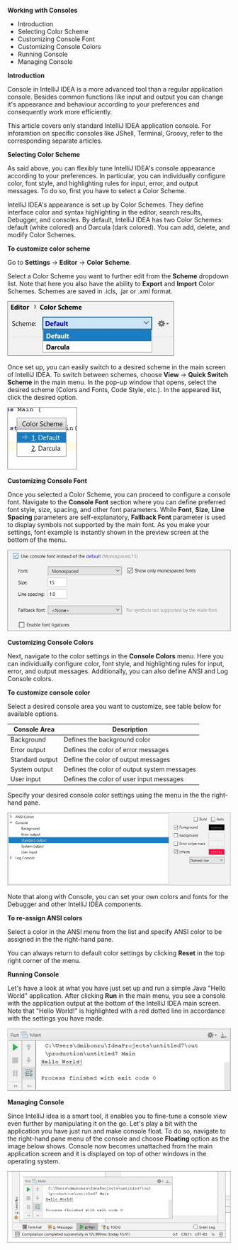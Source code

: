 **Working with Consoles**

 - Introduction
 - Selecting Color Scheme
 - Customizing Console Font 
 - Customizing Console Colors
 - Running Console
 - Managing Console
 
 **Introduction**

Console in IntelliJ IDEA is a more advanced tool than a regular application console. Besides common functions like input and output you can change it's appearance and behaviour according to your preferences and сonsequently work more efficiently.

This article covers only standard IntelliJ IDEA application console. For inforamtion on specific consoles like JShell, Terminal, Groovy, refer to the corresponding separate articles.
 
 **Selecting Color Scheme**

As said above, you can flexibly tune IntelliJ IDEA's console appearance according to your preferences. In particular, you can individually configure color, font style, and highlighting rules for input, error, and output messages.  To do so, first you have to select a Color Scheme.

IntelliJ IDEA's appearance is set up by Color Schemes. They define interface color and syntax highlighting in the editor, search results, Debugger, and consoles. By default, IntelliJ IDEA has two Color Schemes: default (white colored) and Darcula (dark colored). You can add, delete, and modify Color Schemes.

**To customize color scheme**

Go to **Settings** -> **Editor** -> **Color Scheme**.

Select a Color Scheme you want to further edit from the **Scheme** dropdown list. Note that here you also have the ability to **Export** and **Import** Color Schemes. Schemes are saved in .icls, .jar or .xml format.

![enter image description here](https://github.com/DmitryBondarenko1/solid-spoon/blob/master/Scheme1.jpg)

Once set up, you can easily switch to a desired scheme in the main screen of IntelliJ IDEA. To switch between schemes, choose **View** -> **Quick Switch Scheme** in the main menu. In the pop-up window that opens, select the desired scheme (Colors and Fonts, Code Style, etc.). In the appeared list, click the desired option.

![enter image description here](https://github.com/DmitryBondarenko1/solid-spoon/blob/master/Switch1.jpg)

**Customizing Console Font** 
 
Once you selected a Color Scheme, you can proceed to configure a console font. Navigate to the **Console Font** section where you can define preferred font style, size, spacing, and other font parameters. While **Font**, **Size**, **Line Spacing** parameters are self-explanatory, **Fallback Font** parameter is used to display symbols not supported by the main font. As you make your settings, font example is instantly shown in the preview screen at the bottom of the menu.

![enter image description here](https://github.com/DmitryBondarenko1/solid-spoon/blob/master/font1.jpg)

**Customizing Console Colors** 

Next, navigate to the color settings in the **Console Colors** menu. Here you can individually configure color, font style, and highlighting rules for input, error, and output messages. Additionally, you can also define ANSI and Log Console colors.

**To customize console color**

Select a desired console area you want to customize, see table below for available options.

|Console Area|  Description|
|--|--|
| Background| Defines the background color |
| Error output | Defines the color of error messages |
| Standard output | Define the color of output messages  |
| System output | Defines the color of output system messages |
| User input| Defines the color of user input messages |

Specify your desired console color settings using the menu in the the right-hand pane.

![enter image description here](https://github.com/DmitryBondarenko1/solid-spoon/blob/master/ConsoleColor2.jpg)

Note that along with Console, you can set your own colors and fonts for the Debugger and other IntelliJ IDEA components.

**To re-assign ANSI colors**

Select a color in the ANSI menu from the list and specify ANSI color to be assigned in the the right-hand pane.

You can always return to default color settings by clicking **Reset** in the top right corner of the menu.

**Running Console**

Let's have a look at what you have just set up and run a simple Java "Hello World" application. After clicking **Run** in the main menu, you see a console with the application output at the bottom of the IntelliJ IDEA main screen. Note that "Hello World!" is highlighted with a red dotted line in accordance with the settings you have made. 

![enter image description here](https://github.com/DmitryBondarenko1/solid-spoon/blob/master/hello2.jpg)

**Managing Console**

Since IntelliJ idea is a smart tool, it enables you to fine-tune a console view even further by manipulating it on the go. Let's play a bit with the application you have just run and make console float. To do so, navigate to the right-hand pane menu of the console and choose **Floating** option as the image below shows. Console now becomes unattached from the main application screen and it is displayed on top of other windows in the operating system. 

![enter image description here](https://github.com/DmitryBondarenko1/solid-spoon/blob/master/float2.jpg)
